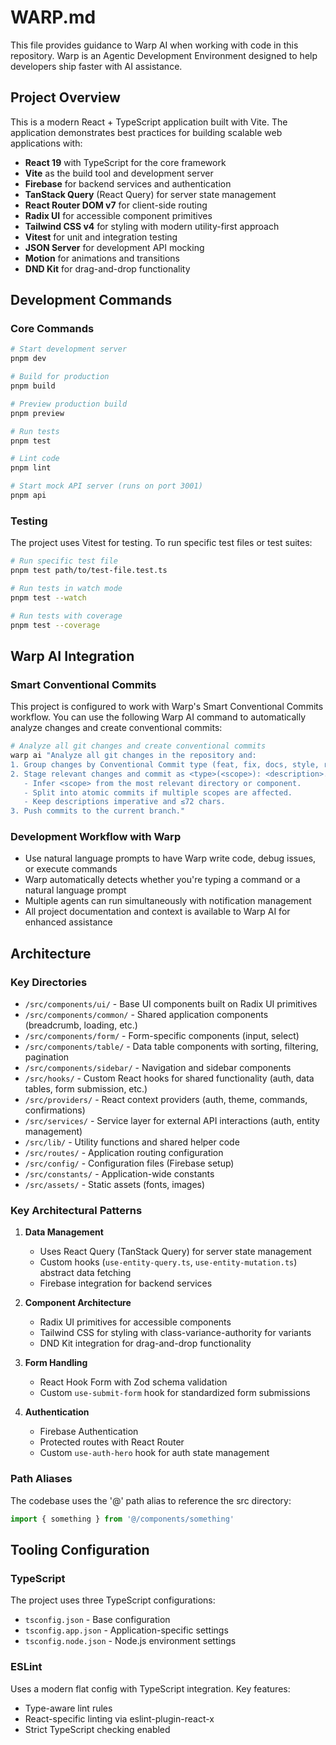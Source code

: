 # WARP.md

This file provides guidance to Warp AI when working with code in this repository. Warp is an Agentic Development Environment designed to help developers ship faster with AI assistance.

## Project Overview

This is a modern React + TypeScript application built with Vite. The application demonstrates best practices for building scalable web applications with:

- **React 19** with TypeScript for the core framework
- **Vite** as the build tool and development server
- **Firebase** for backend services and authentication
- **TanStack Query** (React Query) for server state management
- **React Router DOM v7** for client-side routing
- **Radix UI** for accessible component primitives
- **Tailwind CSS v4** for styling with modern utility-first approach
- **Vitest** for unit and integration testing
- **JSON Server** for development API mocking
- **Motion** for animations and transitions
- **DND Kit** for drag-and-drop functionality

## Development Commands

### Core Commands
```bash
# Start development server
pnpm dev

# Build for production
pnpm build

# Preview production build
pnpm preview

# Run tests
pnpm test

# Lint code
pnpm lint

# Start mock API server (runs on port 3001)
pnpm api
```

### Testing
The project uses Vitest for testing. To run specific test files or test suites:
```bash
# Run specific test file
pnpm test path/to/test-file.test.ts

# Run tests in watch mode
pnpm test --watch

# Run tests with coverage
pnpm test --coverage
```

## Warp AI Integration

### Smart Conventional Commits
This project is configured to work with Warp's Smart Conventional Commits workflow. You can use the following Warp AI command to automatically analyze changes and create conventional commits:

```bash
# Analyze all git changes and create conventional commits
warp ai "Analyze all git changes in the repository and:
1. Group changes by Conventional Commit type (feat, fix, docs, style, refactor, test, chore).
2. Stage relevant changes and commit as <type>(<scope>): <description>.
   - Infer <scope> from the most relevant directory or component.
   - Split into atomic commits if multiple scopes are affected.
   - Keep descriptions imperative and ≤72 chars.
3. Push commits to the current branch."
```

### Development Workflow with Warp
- Use natural language prompts to have Warp write code, debug issues, or execute commands
- Warp automatically detects whether you're typing a command or a natural language prompt
- Multiple agents can run simultaneously with notification management
- All project documentation and context is available to Warp AI for enhanced assistance

## Architecture

### Key Directories
- `/src/components/ui/` - Base UI components built on Radix UI primitives
- `/src/components/common/` - Shared application components (breadcrumb, loading, etc.)
- `/src/components/form/` - Form-specific components (input, select)
- `/src/components/table/` - Data table components with sorting, filtering, pagination
- `/src/components/sidebar/` - Navigation and sidebar components
- `/src/hooks/` - Custom React hooks for shared functionality (auth, data tables, form submission, etc.)
- `/src/providers/` - React context providers (auth, theme, commands, confirmations)
- `/src/services/` - Service layer for external API interactions (auth, entity management)
- `/src/lib/` - Utility functions and shared helper code
- `/src/routes/` - Application routing configuration
- `/src/config/` - Configuration files (Firebase setup)
- `/src/constants/` - Application-wide constants
- `/src/assets/` - Static assets (fonts, images)

### Key Architectural Patterns
1. **Data Management**
   - Uses React Query (TanStack Query) for server state management
   - Custom hooks (`use-entity-query.ts`, `use-entity-mutation.ts`) abstract data fetching
   - Firebase integration for backend services

2. **Component Architecture**
   - Radix UI primitives for accessible components
   - Tailwind CSS for styling with class-variance-authority for variants
   - DND Kit integration for drag-and-drop functionality

3. **Form Handling**
   - React Hook Form with Zod schema validation
   - Custom `use-submit-form` hook for standardized form submissions

4. **Authentication**
   - Firebase Authentication
   - Protected routes with React Router
   - Custom `use-auth-hero` hook for auth state management

### Path Aliases
The codebase uses the '@' path alias to reference the src directory:
```typescript
import { something } from '@/components/something'
```

## Tooling Configuration

### TypeScript
The project uses three TypeScript configurations:
- `tsconfig.json` - Base configuration
- `tsconfig.app.json` - Application-specific settings
- `tsconfig.node.json` - Node.js environment settings

### ESLint
Uses a modern flat config with TypeScript integration. Key features:
- Type-aware lint rules
- React-specific linting via eslint-plugin-react-x
- Strict TypeScript checking enabled